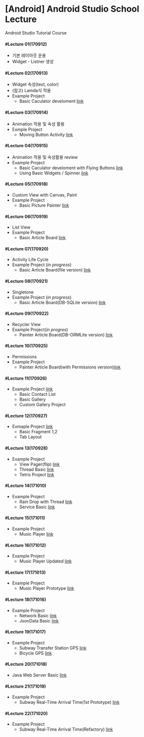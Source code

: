 # [Android] Android Studio School Lecture

Android Studio Tutorial Course

#### #Lecture 01(170912)
  * 기본 레이아웃 운용
  * Widget - Listner 생성
#### #Lecture 02(170913)
  * Widget 속성(text, color)
  * (참고) Lamda식 적용
  * Example Project
    * Basic Caculator develoment [link](https://github.com/RicheyHans/-Android-Android_Studio_Lecture/blob/master/BasicLayout/BasicCaculator.md)
#### #Lecture 03(170914)
  * Animation 적용 및 속성 활용
  * Exmple Project
    * Moving Button Activity [link](https://github.com/RicheyHans/-Android-Android_Studio_Lecture/blob/master/Animation_170914after/MovingButtonActivity.md)
#### #Lecture 04(170915)
  * Animation 적용 및 속성활용 review
  * Example Project
    * Basic Caculator develoment with Flying Buttons [link](https://github.com/RicheyHans/-Android-Android_Studio_Lecture/blob/master/BasicLayout/BasicCaculator.md)
    * Using Basic Widgets / Spinner [link](https://github.com/RicheyHans/-Android-Android_Studio_Lecture/blob/master/BasicWidget_170915/BasicWidget_170915.md)
#### #Lecture 05(170918)
  * Custom View with Canvas, Paint
  * Example Project
    * Basic Picture Painter [link](https://github.com/RicheyHans/-Android-Android_Studio_Lecture/blob/master/Lecture/170918/170918_Android.md)
#### #Lecture 06(170919)
  * List View
  * Example Project
    * Basic Article Board [link](https://github.com/RicheyHans/-Android-Android_Studio_Lecture/blob/master/Lecture/170919/170919_Android.md)
#### #Lecture 07(170920)     
  * Activity Life Cycle
  * Example Project (_in progress_)
    * Basic Article Board(file version)  [link](https://github.com/RicheyHans/-Android-Android_Studio_Lecture/blob/master/Lecture/170920/170920_Android.md)
#### #Lecture 08(170921)
  * Singletone
  * Example Project (_in progress_)
    * Basic Article Board(DB-SQLite version) [link](https://github.com/RicheyHans/-Android-Android_Studio_Lecture/blob/master/Lecture/170921/170921_Android.md)
#### #Lecture 09(170922)
  * Recycler View
  * Example Project(_in progres_)
    * Painter Article Board(DB-ORMLite version) [link](https://github.com/RicheyHans/-Android-Android_Studio_Lecture/tree/master/AndroidMemoORM_170922)
#### #Lecture 10(170925)
  * Permissions
  * Example Project
    * Painter Article Board(with Permissions version)[link](https://github.com/RicheyHans/-Android-Android_Studio_Lecture/tree/master/AndroidMemoORM_170922)
#### #Lecture 11(170926)
  * Example Project [link](https://github.com/RicheyHans/-Android-Android_Studio_Lecture/blob/master/Lecture/170926/170926_Android.md)
    * Basic Contact List
    * Basic Gallery
    * Custom Gallery Project
#### #Lecture 12(170927)
  * Exmaple Project [link](https://github.com/RicheyHans/-Android-Android_Studio_Lecture/blob/master/Lecture/170927/170927_Android.md)
    * Basic Fragment 1,2
    * Tab Layout
#### #Lecture 13(170928)
  * Example Project
    * View Pager(flip) [link](https://github.com/RicheyHans/-Android-Android_Studio_Lecture/tree/master/ViewPager_170928)
    * Thread Basic [link](https://github.com/RicheyHans/-Android-Android_Studio_Lecture/tree/master/ThreadBasic_170928)
    * Tetris Project [link](https://github.com/RicheyHans/-Android-Android_Studio_Lecture/tree/master/Tetris_170928)
#### #Lecture 14(171010)
  * Example Project
    * Rain Drop with Thread [link](https://github.com/RicheyHans/-Android-Android_Studio_Lecture/tree/master/RainDrop_171010)
    * Service Basic [link](https://github.com/RicheyHans/-Android-Android_Studio_Lecture/tree/master/ServiceBasic_171010)
#### #Lecture 15(171011)
  * Example Project
    * Music Player [link](https://github.com/RicheyHans/-Android-Android_Studio_Lecture/tree/master/MusicPlayer_171011)
#### #Lecture 16(171012)
  * Example Project
    * Music Player Updated [link](https://github.com/RicheyHans/-Android-Android_Studio_Lecture/tree/master/MusicPlayer2_171012)
#### #Lecture 17(171013)
  * Example Project
    * Music Player Prototype [link](https://github.com/RicheyHans/-Android-Android_Studio_Lecture/tree/master/MusicPlayer_ProtoType_171013)
#### #Lecture 18(171016)
  * Example Project
    * Network Basic [link](https://github.com/RicheyHans/-Android-Android_Studio_Lecture/tree/master/NetworkBaisc_171016)
    * JsonData Basic [link](https://github.com/RicheyHans/-Android-Android_Studio_Lecture/tree/master/JsonDataBasic_171016)
#### #Lecture 19(171017)
  * Example Project
    * Subway Transfer Station GPS [link](https://github.com/RicheyHans/-Android-Android_Studio_Lecture/tree/master/TransferStation_171017)
    * Bicycle GPS [link](https://github.com/RicheyHans/-Android-Android_Studio_Lecture/tree/master/Bicycle_171017)
#### #Lecture 20(171018)
  * Java Web Server Basic [link](https://github.com/RicheyHans/-Android-Android_Studio_Lecture/tree/master/Server_171018)
#### #Lecture 21(171019)
  * Example Project
    * Subway Real-Time Arrival Time(1st Prototype) [link](https://github.com/RicheyHans/-Android-Android_Studio_Lecture/tree/master/SubwayTS_171019)
#### #Lecture 22(171020)
  * Example Project
    * Subway Real-Time Arrival Time(Refactory) [link](https://github.com/RicheyHans/-Android-Android_Studio_Lecture/tree/master/SubwayTsRefact_171020)
